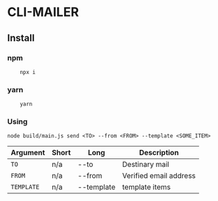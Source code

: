 # CLI-MAILER

## Install

### npm

```shell
    npx i
```

### yarn

```shell
    yarn
```

### Using

```shell
node build/main.js send <TO> --from <FROM> --template <SOME_ITEM>
```

| Argument   | Short | Long       | Description            |
| ---------- | ----- | ---------- | ---------------------- |
| `TO`       | n/a   | --to       | Destinary mail         |
| `FROM`     | n/a   | --from     | Verified email address |
| `TEMPLATE` | n/a   | --template | template items         |
